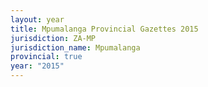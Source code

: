 ```yaml
---
layout: year
title: Mpumalanga Provincial Gazettes 2015
jurisdiction: ZA-MP
jurisdiction_name: Mpumalanga
provincial: true
year: "2015"
---
```

